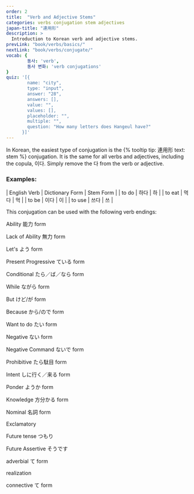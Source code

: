 ```yaml
---
order: 2
title:  "Verb and Adjective Stems"
categories: verbs conjugation stem adjectives
japan-title: "連用形"
description: >
  Introduction to Korean verb and adjective stems.
prevLink: "book/verbs/basics/"
nextLink: "book/verbs/conjugate/"
vocab: {
		동사: 'verb',
		동사 변화: 'verb conjugations'
}
quiz: '[{
        name: "city",
        type: "input",
        answer: "28",
        answers: [],
        value: "",
        values: [],
        placeholder: "",
        multiple: "",
        question: "How many letters does Hangeul have?"
      }]'
---
```

In Korean, the easiest type of conjugation is the {% tooltip tip: 連用形 text: stem %} conjugation.
It is the same for all verbs and adjectives, including the copula, 이다. Simply remove the 다
from the verb or adjective.

### Examples:

| English Verb | Dictionary Form | Stem Form |
| to do | 하다 | 하 |
| to eat | 먹다 | 먹 |
| to be | 이다 | 이 |
| to use | 쓰다 | 쓰 |

This conjugation can be used with the following verb endings:

Ability<span class="japanify"> 能力 form</span>

Lack of Ability<span class="japanify"> 無力 form</span>

Let's<span class="japanify"> よう form</span>

Present Progressive<span class="japanify"> ている form</span>

Conditional<span class="japanify"> たら／ば／なら form</span>

While<span class="japanify"> ながら form</span>

But<span class="japanify"> けど/が form</span>

Because<span class="japanify"> から/ので form</span>

Want to do<span class="japanify"> たい form</span>

Negative<span class="japanify"> ない form</span>

Negative Command<span class="japanify"> ないで form</span>

Prohibitive<span class="japanify"> たら駄目 form</span>

Intent<span class="japanify"> しに行く／来る form</span>

Ponder<span class="japanify"> ようか form</span>

Knowledge<span class="japanify"> 方分かる form</span>

Nominal<span class="japanify"> 名詞 form</span>

Exclamatory

Future tense<span class="japanify"> つもり</span>

Future Assertive<span class="japanify"> そうです</span>

adverbial<span class="japanify"> て form</span>

realization

connective<span class="japanify"> て form</span>
